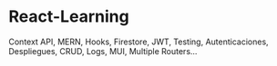 # React-Learning
Context API, MERN, Hooks, Firestore, JWT, Testing, Autenticaciones, Despliegues, CRUD, Logs, MUI, Multiple Routers...
